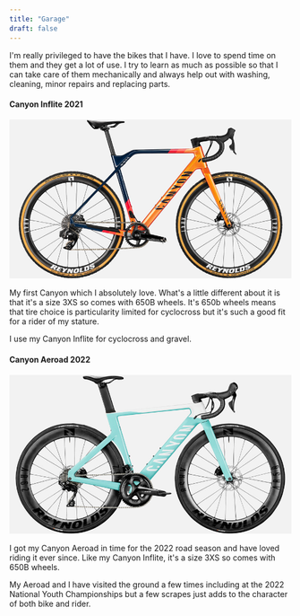 ```yaml
---
title: "Garage"
draft: false
---
```


<p>I'm really privileged to have the bikes that I have.  I love to spend time on them and they get a lot of use.  I try to learn as much as possible so that I can take care of them mechanically and always help out with washing, cleaning, minor repairs and replacing parts.<p/>

<h4>Canyon Inflite 2021</h4>
<div class="row">
  <div class="col-4">
    <img src="/images/canyon-inflite.jpg" class="round border p-1" alt="Canyon Inflite">
  </div>
  <div class="col">
    <p>My first Canyon which I absolutely love.  What's a little different about it is that it's a size 3XS so comes with 650B wheels.  It's 650b wheels means that tire choice is particularity limited for cyclocross but it's such a good fit for a rider of my stature.</p>
    <p>I use my Canyon Inflite for cyclocross and gravel.  </p>
  </div>  
</div>

<h4>Canyon Aeroad 2022</h4>
<div class="row">
  <div class="col-4">
    <img src="/images/canyon-aeroad.jpg" class="round border p-1" alt="Canyon Aeroad">
  </div>
  <div class="col">
    <p>I got my Canyon Aeroad in time for the 2022 road season and have loved riding it ever since.  Like my Canyon Inflite, it's a size 3XS so comes with 650B wheels.</p>
    <p>My Aeroad and I have visited the ground a few times including at the 2022 National Youth Championships but a few scrapes just adds to the character of both bike and rider.</p>
  </div>  
</div>
